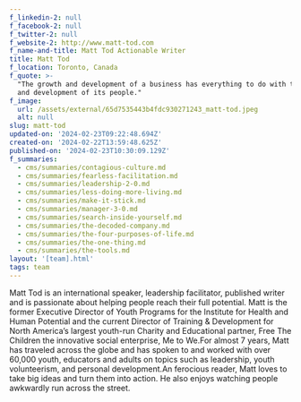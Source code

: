 ```yaml
---
f_linkedin-2: null
f_facebook-2: null
f_twitter-2: null
f_website-2: http://www.matt-tod.com
f_name-and-title: Matt Tod Actionable Writer
title: Matt Tod
f_location: Toronto, Canada
f_quote: >-
  "The growth and development of a business has everything to do with the growth
  and development of its people."
f_image:
  url: /assets/external/65d7535443b4fdc930271243_matt-tod.jpeg
  alt: null
slug: matt-tod
updated-on: '2024-02-23T09:22:48.694Z'
created-on: '2024-02-22T13:59:48.625Z'
published-on: '2024-02-23T10:30:09.129Z'
f_summaries:
  - cms/summaries/contagious-culture.md
  - cms/summaries/fearless-facilitation.md
  - cms/summaries/leadership-2-0.md
  - cms/summaries/less-doing-more-living.md
  - cms/summaries/make-it-stick.md
  - cms/summaries/manager-3-0.md
  - cms/summaries/search-inside-yourself.md
  - cms/summaries/the-decoded-company.md
  - cms/summaries/the-four-purposes-of-life.md
  - cms/summaries/the-one-thing.md
  - cms/summaries/the-tools.md
layout: '[team].html'
tags: team
---
```


Matt Tod is an international speaker, leadership facilitator, published writer and is passionate about helping people reach their full potential. Matt is the former Executive Director of Youth Programs for the Institute for Health and Human Potential and the current Director of Training & Development for North America’s largest youth-run Charity and Educational partner, Free The Children the innovative social enterprise, Me to We.For almost 7 years, Matt has traveled across the globe and has spoken to and worked with over 60,000 youth, educators and adults on topics such as leadership, youth volunteerism, and personal development.An ferocious reader, Matt loves to take big ideas and turn them into action. He also enjoys watching people awkwardly run across the street.
